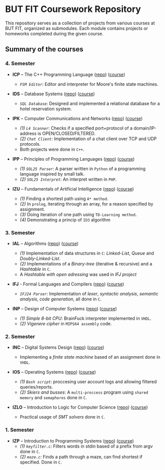 # BUT FIT Coursework Repository

This repository serves as a collection of projects from various courses at BUT FIT, organized as submodules. Each module contains projects or homeworks completed during the given course.

## Summary of the courses
### 4. Semester
 - **ICP** – The C++ Programming Language ([repo](https://github.com/Mindoed/ICP))  ([course](https://www.fit.vut.cz/study/course/281029/.en?type=Bc))
    - *`FSM Editor`*: Editor and interpreter for Moore's finite state machines.

- **IDS** – Database Systems ([repo](https://github.com/Mindoed/IDS))  ([course](https://www.fit.vut.cz/study/course/280905/.en?type=Bc))
    - *`SQL Database`*: Designed and implemented a relational database for a hotel reservation system.


- **IPK** – Computer Communications and Networks ([repo](https://github.com/Mindoed/IPK))  ([course](https://www.fit.vut.cz/study/course/280936/.en?type=Bc))
    - *(1)* *`L4 Scanner`*: Checks if a specified port+protocol of a domain/IP-address is OPEN/CLOSED/FILTERED.
    - *(2)* *`Chat Client`*: Implementation of a chat client over TCP and UDP protocols.
    - Both projects were done in `C++`.

- **IPP** – Principles of Programming Languages ([repo](https://github.com/Mindoed/IPP))  ([course](https://www.fit.vut.cz/study/course/280937/.en?type=Bc))
    - *(1)* *`SOL25 Parser`*: A parser written in `Python` of a programming language inspired by small talk.
    - *(2)* *`SOL25 Interpret`*: An interpret written in `PHP`.

- **IZU** – Fundamentals of Artificial Intelligence ([repo](https://github.com/Mindoed/IZU))  ([course](https://www.fit.vut.cz/study/course/281005/.en?type=Bc))
    - *(1)*  Finding a shortest path using `A* method`.
    - *(2)* In `prolog`, iterating through an array, for a reason specified by assignment.
    - *(3)* Doing iteration of one path using `TD-Learning method`.
    - *(4)* Demonstrating a princip of `ID3` algorithm

### 3. Semester
- **IAL** – Algorithms ([repo](https://github.com/Mindoed/IAL))  ([course](https://www.fit.vut.cz/study/course/280900/.en?type=Bc))
    - *(1)* Implementation of data structures in `C`: *Linked-List*, *Queue* and *Doubly-Linked-List*.
    - *(2)* Implementations of a *Binary-tree* (iterative & recursive) and a *Hashtable* in `C`.
    - A *Hashtable with open adressing* was used in *IFJ project*

- **IFJ** - Formal Languages and Compilers ([repo](https://github.com/Mindoed/IFJ))  ([course](https://www.fit.vut.cz/study/course/280931/.en?type=Bc))
    - *`IFJ24 Parser`*: Implementation of *lexer*, *syntactic analysis*, *semantic analysis*, *code generation*, all done in `C`.

- **INP** – Design of Computer Systems ([repo](https://github.com/Mindoed/INP))  ([course](https://www.fit.vut.cz/study/course/281147/.en?type=Bc))
    - *(1)* *Simple 8-bit CPU*: BrainFuck interpreter implemented in `VHDL`.
    - *(2)* *Vigenere cipher* in `MIPS64 assembly` code.
    
### 2. Semester
- **INC** – Digital Systems Design ([repo](https://github.com/Mindoed/INC)) ([course](https://www.fit.vut.cz/study/course/281145/.en?type=Bc))
    - Implementing a *finite state machine* based of an assignment done in `VHDL`.

- **IOS** – Operating Systems ([repo](https://github.com/Mindoed/IOS)) ([course](https://www.fit.vut.cz/study/course/280995/.en?type=Bc))
    - *(1)* *`Bash script`*: proccesing user account logs and allowing filtered queries/reports.
    - *(2)* *Skiers and busses*: A `multi-proccess` program using `shared memory` and `semaphores` done in `C`.

- **IZLO** – Introduction to Logic for Computer Science ([repo](https://github.com/Mindoed/IZLO)) ([course](https://www.fit.vut.cz/study/course/281004/.en?type=Bc))
    - Practical usage of *SMT solvers* done in `C`.

### 1. Semester
- **IZP** – Introduction to Programming Systems ([repo](https://github.com/Mindoed/IZP)) ([course](https://www.fit.vut.cz/study/course/280953/.en?type=Bc))
    - *(1)* *`keyfilter.c`*: Filters words in stdin based of a prefix from argv done in `C`.
    - *(2)* *`maze.c`*: Finds a path through a maze, can find shortest if specified. Done in `C`.

